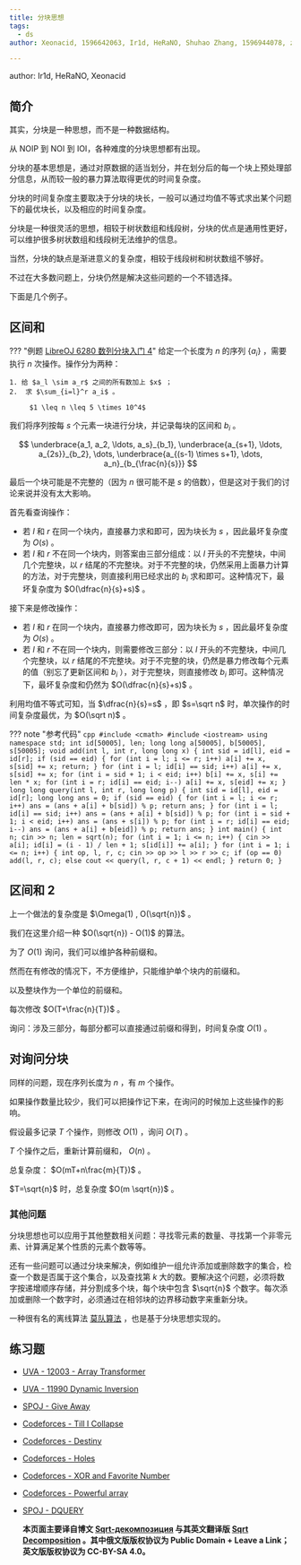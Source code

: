 ```yaml
---
title: 分块思想
tags:
  - ds
author: Xeonacid, 1596642063, Ir1d, HeRaNO, Shuhao Zhang, 1596944078, zyj2297349886

---
```


author: Ir1d, HeRaNO, Xeonacid

## 简介

其实，分块是一种思想，而不是一种数据结构。

从 NOIP 到 NOI 到 IOI，各种难度的分块思想都有出现。

分块的基本思想是，通过对原数据的适当划分，并在划分后的每一个块上预处理部分信息，从而较一般的暴力算法取得更优的时间复杂度。

分块的时间复杂度主要取决于分块的块长，一般可以通过均值不等式求出某个问题下的最优块长，以及相应的时间复杂度。

分块是一种很灵活的思想，相较于树状数组和线段树，分块的优点是通用性更好，可以维护很多树状数组和线段树无法维护的信息。

当然，分块的缺点是渐进意义的复杂度，相较于线段树和树状数组不够好。

不过在大多数问题上，分块仍然是解决这些问题的一个不错选择。

下面是几个例子。

## 区间和

??? "例题 [LibreOJ 6280 数列分块入门 4](https://loj.ac/problem/6280)"
    给定一个长度为 $n$ 的序列 $\{a_i\}$ ，需要执行 $n$ 次操作。操作分为两种：
    
    1. 给 $a_l \sim a_r$ 之间的所有数加上 $x$ ；
    2.  求 $\sum_{i=l}^r a_i$ 。
    
         $1 \leq n \leq 5 \times 10^4$ 

我们将序列按每 $s$ 个元素一块进行分块，并记录每块的区间和 $b_i$ 。

$$
\underbrace{a_1, a_2, \ldots, a_s}_{b_1}, \underbrace{a_{s+1}, \ldots, a_{2s}}_{b_2}, \dots, \underbrace{a_{(s-1) \times s+1}, \dots, a_n}_{b_{\frac{n}{s}}}
$$

最后一个块可能是不完整的（因为 $n$ 很可能不是 $s$ 的倍数），但是这对于我们的讨论来说并没有太大影响。

首先看查询操作：

- 若 $l$ 和 $r$ 在同一个块内，直接暴力求和即可，因为块长为 $s$ ，因此最坏复杂度为 $O(s)$ 。
- 若 $l$ 和 $r$ 不在同一个块内，则答案由三部分组成：以 $l$ 开头的不完整块，中间几个完整块，以 $r$ 结尾的不完整块。对于不完整的块，仍然采用上面暴力计算的方法，对于完整块，则直接利用已经求出的 $b_i$ 求和即可。这种情况下，最坏复杂度为 $O(\dfrac{n}{s}+s)$ 。

接下来是修改操作：

- 若 $l$ 和 $r$ 在同一个块内，直接暴力修改即可，因为块长为 $s$ ，因此最坏复杂度为 $O(s)$ 。
- 若 $l$ 和 $r$ 不在同一个块内，则需要修改三部分：以 $l$ 开头的不完整块，中间几个完整块，以 $r$ 结尾的不完整块。对于不完整的块，仍然是暴力修改每个元素的值（别忘了更新区间和 $b_i$ ），对于完整块，则直接修改 $b_i$ 即可。这种情况下，最坏复杂度和仍然为 $O(\dfrac{n}{s}+s)$ 。

利用均值不等式可知，当 $\dfrac{n}{s}=s$ ，即 $s=\sqrt n$ 时，单次操作的时间复杂度最优，为 $O(\sqrt n)$ 。

??? note "参考代码"
    ```cpp
    #include <cmath>
    #include <iostream>
    using namespace std;
    int id[50005], len;
    long long a[50005], b[50005], s[50005];
    void add(int l, int r, long long x) {
      int sid = id[l], eid = id[r];
      if (sid == eid) {
        for (int i = l; i <= r; i++) a[i] += x, s[sid] += x;
        return;
      }
      for (int i = l; id[i] == sid; i++) a[i] += x, s[sid] += x;
      for (int i = sid + 1; i < eid; i++) b[i] += x, s[i] += len * x;
      for (int i = r; id[i] == eid; i--) a[i] += x, s[eid] += x;
    }
    long long query(int l, int r, long long p) {
      int sid = id[l], eid = id[r];
      long long ans = 0;
      if (sid == eid) {
        for (int i = l; i <= r; i++) ans = (ans + a[i] + b[sid]) % p;
        return ans;
      }
      for (int i = l; id[i] == sid; i++) ans = (ans + a[i] + b[sid]) % p;
      for (int i = sid + 1; i < eid; i++) ans = (ans + s[i]) % p;
      for (int i = r; id[i] == eid; i--) ans = (ans + a[i] + b[eid]) % p;
      return ans;
    }
    int main() {
      int n;
      cin >> n;
      len = sqrt(n);
      for (int i = 1; i <= n; i++) {
        cin >> a[i];
        id[i] = (i - 1) / len + 1;
        s[id[i]] += a[i];
      }
      for (int i = 1; i <= n; i++) {
        int op, l, r, c;
        cin >> op >> l >> r >> c;
        if (op == 0)
          add(l, r, c);
        else
          cout << query(l, r, c + 1) << endl;
      }
      return 0;
    }
    ```

## 区间和 2

上一个做法的复杂度是 $\Omega(1) , O(\sqrt{n})$ 。

我们在这里介绍一种 $O(\sqrt{n}) - O(1)$ 的算法。

为了 $O(1)$ 询问，我们可以维护各种前缀和。

然而在有修改的情况下，不方便维护，只能维护单个块内的前缀和。

以及整块作为一个单位的前缀和。

每次修改 $O(T+\frac{n}{T})$ 。

询问：涉及三部分，每部分都可以直接通过前缀和得到，时间复杂度 $O(1)$ 。

## 对询问分块

同样的问题，现在序列长度为 $n$ ，有 $m$ 个操作。

如果操作数量比较少，我们可以把操作记下来，在询问的时候加上这些操作的影响。

假设最多记录 $T$ 个操作，则修改 $O(1)$ ，询问 $O(T)$ 。

 $T$ 个操作之后，重新计算前缀和， $O(n)$ 。

总复杂度： $O(mT+n\frac{m}{T})$ 。

 $T=\sqrt{n}$ 时，总复杂度 $O(m \sqrt{n})$ 。

### 其他问题

分块思想也可以应用于其他整数相关问题：寻找零元素的数量、寻找第一个非零元素、计算满足某个性质的元素个数等等。

还有一些问题可以通过分块来解决，例如维护一组允许添加或删除数字的集合，检查一个数是否属于这个集合，以及查找第 $k$ 大的数。要解决这个问题，必须将数字按递增顺序存储，并分割成多个块，每个块中包含 $\sqrt{n}$ 个数字。每次添加或删除一个数字时，必须通过在相邻块的边界移动数字来重新分块。

一种很有名的离线算法 [莫队算法](../misc/mo-algo.md) ，也是基于分块思想实现的。

## 练习题

-  [UVA - 12003 - Array Transformer](https://uva.onlinejudge.org/index.php?option=com_onlinejudge&Itemid=8&page=show_problem&problem=3154) 
-  [UVA - 11990 Dynamic Inversion](https://uva.onlinejudge.org/index.php?option=com_onlinejudge&Itemid=8&page=show_problem&problem=3141) 
-  [SPOJ - Give Away](http://www.spoj.com/problems/GIVEAWAY/) 
-  [Codeforces - Till I Collapse](http://codeforces.com/contest/786/problem/C) 
-  [Codeforces - Destiny](http://codeforces.com/contest/840/problem/D) 
-  [Codeforces - Holes](http://codeforces.com/contest/13/problem/E) 
-  [Codeforces - XOR and Favorite Number](https://codeforces.com/problemset/problem/617/E) 
-  [Codeforces - Powerful array](http://codeforces.com/problemset/problem/86/D) 
-    [SPOJ - DQUERY](https://www.spoj.com/problems/DQUERY) 

     **本页面主要译自博文 [Sqrt-декомпозиция](http://e-maxx.ru/algo/sqrt_decomposition) 与其英文翻译版 [Sqrt Decomposition](https://cp-algorithms.com/data_structures/sqrt_decomposition.html) 。其中俄文版版权协议为 Public Domain + Leave a Link；英文版版权协议为 CC-BY-SA 4.0。** 
